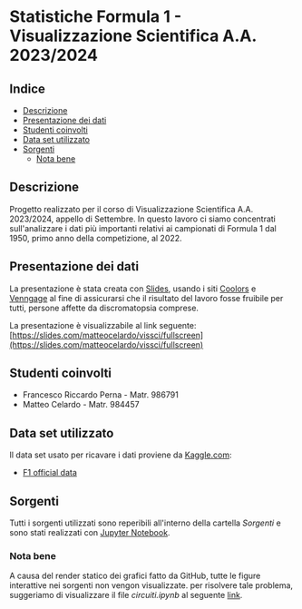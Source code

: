 # Statistiche Formula 1 - Visualizzazione Scientifica A.A. 2023/2024

## Indice 
- [Descrizione](#Descrizione)
- [Presentazione dei dati](#Presentazione-dei-dati)
- [Studenti coinvolti](#Studenti-coinvolti)
- [Data set utilizzato](#Data-set-utilizzato)
- [Sorgenti](#Sorgenti)
    - [Nota bene](#Nota-bene)
## Descrizione 

Progetto realizzato per il corso di Visualizzazione Scientifica A.A. 2023/2024, appello di Settembre.
In questo lavoro ci siamo concentrati sull'analizzare i dati più importanti relativi ai campionati di Formula 1 
dal 1950, primo anno della competizione, al 2022.

## Presentazione dei dati

La presentazione è stata creata con [Slides](https://slides.com/), usando i siti [Coolors](https://coolors.co/) e [Venngage](https://venngage.com/) al fine di assicurarsi che il risultato del lavoro fosse fruibile per tutti, persone affette da discromatopsia comprese.

La presentazione è visualizzabile al link seguente: [https://slides.com/matteocelardo/vissci/fullscreen](https://slides.com/matteocelardo/vissci/fullscreen)

## Studenti coinvolti

- Francesco Riccardo Perna - Matr. 986791
- Matteo Celardo - Matr. 984457

## Data set utilizzato

Il data set usato per ricavare i dati proviene da [Kaggle.com](https://www.kaggle.com/):
- [F1 official data](https://www.kaggle.com/datasets/debashish311601/formula-1-official-data-19502022) 

## Sorgenti

Tutti i sorgenti utilizzati sono reperibili all'interno della cartella _Sorgenti_ e sono stati realizzati con [Jupyter Notebook](https://jupyter.org/).

### Nota bene

A causa del render statico dei grafici fatto da GitHub, tutte le figure interattive nei sorgenti non vengon visualizzate. per risolvere tale problema, suggeriamo di visualizzare il file _circuiti.ipynb_ al seguente [link](https://nbviewer.org/github/MatteoCelardo/F1_stats/blob/main/sorgenti/circuiti.ipynb).
